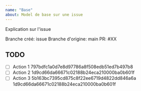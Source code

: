 ```yaml
---
name: "Base"
about: Model de base sur une issue
---
```

Explication sur l'issue

Branche créé: issue
Branche d'origine: main
PR: #XX

## TODO

- [ ] Action 1 797bdfc1a0d7e8d97786a8f508edb51ed7b497b8
- [ ] Action 2 1d9cd66da66671c02188b24eca210000ba0b601f
- [ ] Action 3 5b163bc7395cd875c8f22ee6719d4822dd846a6a 1d9cd66da66671c02188b24eca210000ba0b601f
